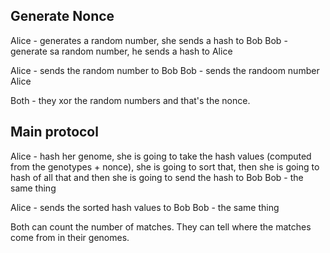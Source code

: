 
## Generate Nonce

Alice - generates a random number, she sends a hash to Bob
Bob - generate sa random number, he sends a hash to Alice

Alice - sends the random number to Bob
Bob - sends the randoom number Alice

Both - they xor the random numbers and that's the nonce.



## Main protocol

Alice - hash her genome, she is going to take the hash values (computed from the genotypes + nonce), she is going to sort that,  then she is going to hash of all that and then she is going to send the hash to Bob
Bob - the same thing

Alice - sends the sorted hash values to Bob
Bob - the same thing


Both can count the number of matches. They can tell where the matches come from in their genomes.
